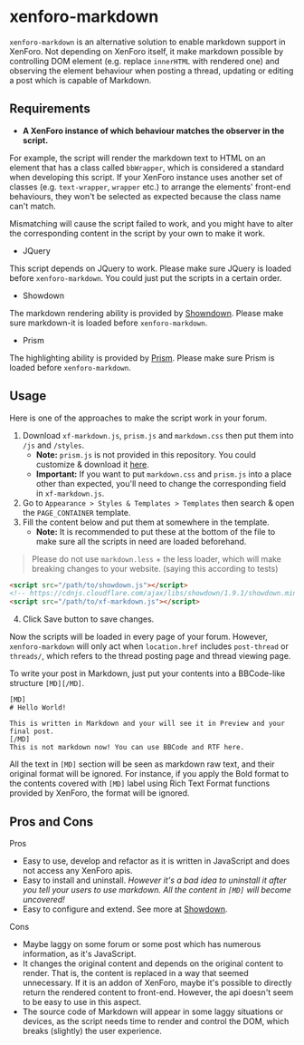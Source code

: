 # xenforo-markdown

`xenforo-markdown` is an alternative solution to enable markdown support in XenForo. Not depending on XenForo itself, it make markdown possible by controlling DOM element (e.g. replace `innerHTML` with rendered one) and observing the element behaviour when posting a thread, updating or editing a post which is capable of Markdown. 

## Requirements

- **A XenForo instance of which behaviour matches the observer in the script.**

For example, the script will render the markdown text to HTML on an element that has a class called `bbWrapper`, which is considered a standard when developing this script. If your XenForo instance uses another set of classes (e.g. `text-wrapper`, `wrapper` etc.) to arrange the elements' front-end behaviours, they won't be selected as expected because the class name can't match.

Mismatching will cause the script failed to work, and you might have to alter the corresponding content in the script by your own to make it work. 

- JQuery

This script depends on JQuery to work. Please make sure JQuery is loaded before `xenforo-markdown`. You could just put the scripts in a certain order.

- Showdown

The markdown rendering ability is provided by [Showndown](https://github.com/showdownjs/showdown). Please make sure markdown-it is loaded before `xenforo-markdown`.

- Prism

The highlighting ability is provided by [Prism](https://prismjs.com). Please make sure Prism is loaded before `xenforo-markdown`.

## Usage

Here is one of the approaches to make the script work in your forum.

1. Download `xf-markdown.js`, `prism.js` and `markdown.css` then put them into `/js` and `/styles`. 
    - **Note:** `prism.js` is not provided in this repository. You could customize & download it [here](https://prismjs.com/download.html).
    - **Important:** If you want to put `markdown.css` and `prism.js` into a place other than expected, you'll need to change the corresponding field in `xf-markdown.js`.
2. Go to `Appearance > Styles & Templates > Templates` then search & open the `PAGE_CONTAINER` template.
3. Fill the content below and put them at somewhere in the template.
    - **Note:** It is recommended to put these at the bottom of the file to make sure all the scripts in need are loaded beforehand.

> Please do not use `markdown.less` + the less loader, which will make breaking changes to your website. (saying this according to tests)

```html
<script src="/path/to/showdown.js"></script>
<!-- https://cdnjs.cloudflare.com/ajax/libs/showdown/1.9.1/showdown.min.js -->
<script src="/path/to/xf-markdown.js"></script>
```

4. Click Save button to save changes. 

Now the scripts will be loaded in every page of your forum. However, `xenforo-markdown` will only act when `location.href` includes `post-thread` or `threads/`, which refers to the thread posting page and thread viewing page.

To write your post in Markdown, just put your contents into a BBCode-like structure `[MD][/MD]`.

```bbcode
[MD]
# Hello World!

This is written in Markdown and your will see it in Preview and your final post.
[/MD]
This is not markdown now! You can use BBCode and RTF here.
```

All the text in `[MD]` section will be seen as markdown raw text, and their original format will be ignored. For instance, if you apply the Bold format to the contents covered with `[MD]` label using Rich Text Format functions provided by XenForo, the format will be ignored.

## Pros and Cons

Pros

- Easy to use, develop and refactor as it is written in JavaScript and does not access any XenForo apis.
- Easy to install and uninstall. *However it's a bad idea to uninstall it after you tell your users to use markdown. All the content in `[MD]` will become uncovered!*
- Easy to configure and extend. See more at [Showdown](https://github.com/showdownjs/showdown).

Cons
- Maybe laggy on some forum or some post which has numerous information, as it's JavaScript.
- It changes the original content and depends on the original content to render. That is, the content is replaced in a way that seemed unnecessary. If it is an addon of XenForo, maybe it's possible to directly return the rendered content to front-end. However, the api doesn't seem to be easy to use in this aspect.
- The source code of Markdown will appear in some laggy situations or devices, as the script needs time to render and control the DOM, which breaks (slightly) the user experience.
